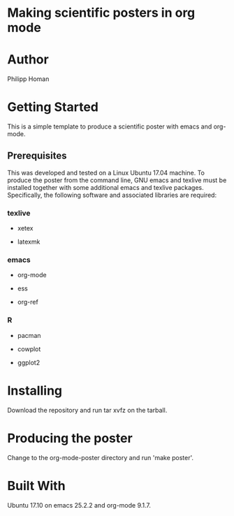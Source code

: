
# Making scientific posters in org mode



# Author

Philipp Homan <phoman1 at northwell dot edu>


# Getting Started

This is a simple template to produce a scientific poster with emacs and
org-mode.


## Prerequisites

This was developed and tested on a Linux Ubuntu 17.04 machine. To
produce the poster from the command line, GNU emacs and texlive must
be installed together with some additional emacs and texlive
packages. Specifically, the following software and associated libraries
are required:


### texlive

-   xetex

-   latexmk


### emacs

-   org-mode

-   ess

-   org-ref


### R

-   pacman

-   cowplot

-   ggplot2


# Installing

Download the repository and run tar xvfz on the tarball.


# Producing the poster

Change to the org-mode-poster directory and run 'make poster'.


# Built With

Ubuntu 17.10 on emacs
25.2.2 and org-mode
9.1.7.


